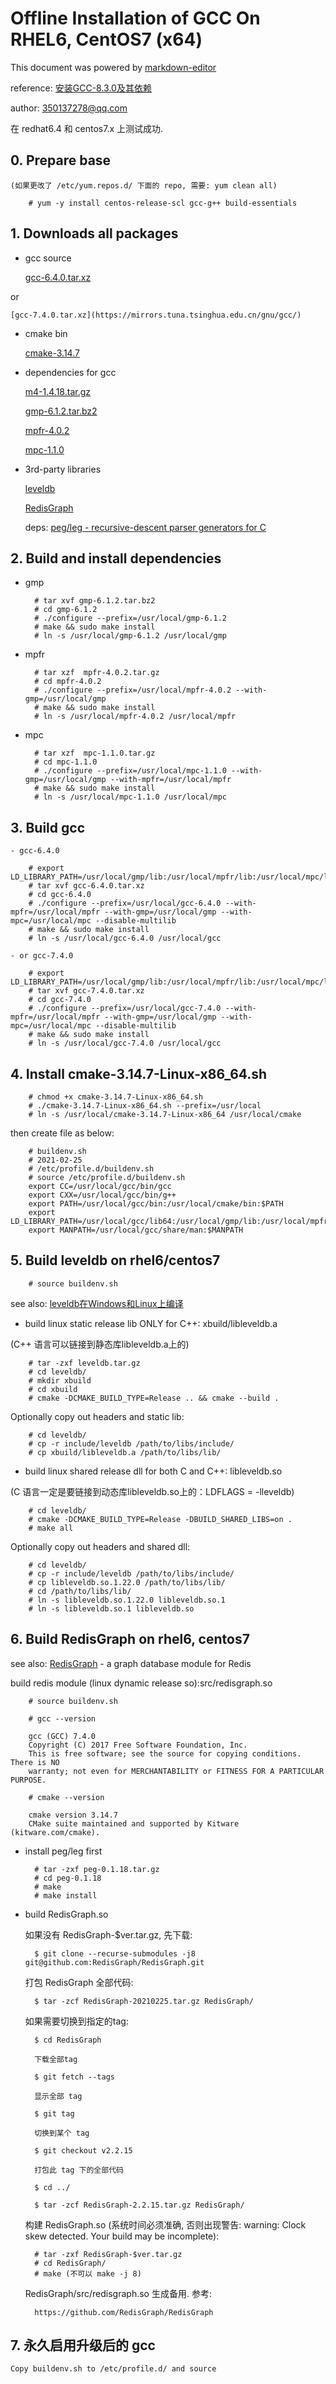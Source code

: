 # Offline Installation of GCC On RHEL6, CentOS7 (x64)

This document was powered by [markdown-editor](https://jbt.github.io/markdown-editor/)

reference: [安装GCC-8.3.0及其依赖](https://www.cnblogs.com/aquester/p/10799125.html)

author: 350137278@qq.com

在 redhat6.4 和 centos7.x 上测试成功.


## 0. Prepare base

    (如果更改了 /etc/yum.repos.d/ 下面的 repo, 需要: yum clean all)

        # yum -y install centos-release-scl gcc-g++ build-essentials

## 1. Downloads all packages

- gcc source

    [gcc-6.4.0.tar.xz](https://mirrors.tuna.tsinghua.edu.cn/gnu/gcc/)

or

    [gcc-7.4.0.tar.xz](https://mirrors.tuna.tsinghua.edu.cn/gnu/gcc/)
    
- cmake bin

    [cmake-3.14.7](https://cmake.org/files/v3.14/cmake-3.14.7-Linux-x86_64.sh)

- dependencies for gcc

    [m4-1.4.18.tar.gz](https://mirrors.tuna.tsinghua.edu.cn/gnu/m4/)

    [gmp-6.1.2.tar.bz2](https://mirrors.tuna.tsinghua.edu.cn/gnu/gmp/)

    [mpfr-4.0.2](https://mirrors.tuna.tsinghua.edu.cn/gnu/mpfr/)

    [mpc-1.1.0](https://mirrors.tuna.tsinghua.edu.cn/gnu/mpc/)

 - 3rd-party libraries
 
    [leveldb](https://github.com/google/leveldb)
    
    [RedisGraph](https://github.com/RedisGraph/RedisGraph)

    deps: [peg/leg - recursive-descent parser generators for C](https://www.piumarta.com/software/peg/peg-0.1.18.tar.gz)

## 2. Build and install dependencies

- gmp

        # tar xvf gmp-6.1.2.tar.bz2
        # cd gmp-6.1.2
        # ./configure --prefix=/usr/local/gmp-6.1.2
        # make && sudo make install
        # ln -s /usr/local/gmp-6.1.2 /usr/local/gmp

- mpfr

        # tar xzf  mpfr-4.0.2.tar.gz
        # cd mpfr-4.0.2
        # ./configure --prefix=/usr/local/mpfr-4.0.2 --with-gmp=/usr/local/gmp
        # make && sudo make install
        # ln -s /usr/local/mpfr-4.0.2 /usr/local/mpfr

- mpc

        # tar xzf  mpc-1.1.0.tar.gz
        # cd mpc-1.1.0
        # ./configure --prefix=/usr/local/mpc-1.1.0 --with-gmp=/usr/local/gmp --with-mpfr=/usr/local/mpfr
        # make && sudo make install
        # ln -s /usr/local/mpc-1.1.0 /usr/local/mpc

## 3. Build gcc

    - gcc-6.4.0

        # export LD_LIBRARY_PATH=/usr/local/gmp/lib:/usr/local/mpfr/lib:/usr/local/mpc/lib:$LD_LIBRARY_PATH
        # tar xvf gcc-6.4.0.tar.xz
        # cd gcc-6.4.0
        # ./configure --prefix=/usr/local/gcc-6.4.0 --with-mpfr=/usr/local/mpfr --with-gmp=/usr/local/gmp --with-mpc=/usr/local/mpc --disable-multilib
        # make && sudo make install
        # ln -s /usr/local/gcc-6.4.0 /usr/local/gcc

    - or gcc-7.4.0

        # export LD_LIBRARY_PATH=/usr/local/gmp/lib:/usr/local/mpfr/lib:/usr/local/mpc/lib:$LD_LIBRARY_PATH
        # tar xvf gcc-7.4.0.tar.xz
        # cd gcc-7.4.0
        # ./configure --prefix=/usr/local/gcc-7.4.0 --with-mpfr=/usr/local/mpfr --with-gmp=/usr/local/gmp --with-mpc=/usr/local/mpc --disable-multilib
        # make && sudo make install
        # ln -s /usr/local/gcc-7.4.0 /usr/local/gcc

## 4. Install cmake-3.14.7-Linux-x86_64.sh

        # chmod +x cmake-3.14.7-Linux-x86_64.sh
        # ./cmake-3.14.7-Linux-x86_64.sh --prefix=/usr/local
        # ln -s /usr/local/cmake-3.14.7-Linux-x86_64 /usr/local/cmake

then create file as below:

        # buildenv.sh
        # 2021-02-25
        # /etc/profile.d/buildenv.sh
        # source /etc/profile.d/buildenv.sh
        export CC=/usr/local/gcc/bin/gcc
        export CXX=/usr/local/gcc/bin/g++
        export PATH=/usr/local/gcc/bin:/usr/local/cmake/bin:$PATH
        export LD_LIBRARY_PATH=/usr/local/gcc/lib64:/usr/local/gmp/lib:/usr/local/mpfr/lib:/usr/local/mpc/lib:$LD_LIBRARY_PATH
        export MANPATH=/usr/local/gcc/share/man:$MANPATH


## 5. Build leveldb on rhel6/centos7

        # source buildenv.sh

see also: [leveldb在Windows和Linux上编译](https://blog.csdn.net/ubuntu64fan/article/details/102932752)

- build linux static release lib ONLY for C++:  xbuild/libleveldb.a

(C++ 语言可以链接到静态库libleveldb.a上的)

        # tar -zxf leveldb.tar.gz
        # cd leveldb/
        # mkdir xbuild
        # cd xbuild
        # cmake -DCMAKE_BUILD_TYPE=Release .. && cmake --build .

Optionally copy out headers and static lib:

        # cd leveldb/
        # cp -r include/leveldb /path/to/libs/include/
        # cp xbuild/libleveldb.a /path/to/libs/lib/

- build linux shared release dll for both C and C++:  libleveldb.so

(C 语言一定是要链接到动态库libleveldb.so上的：LDFLAGS = -lleveldb)

        # cd leveldb/
        # cmake -DCMAKE_BUILD_TYPE=Release -DBUILD_SHARED_LIBS=on .
        # make all

Optionally copy out headers and shared dll:

        # cd leveldb/
        # cp -r include/leveldb /path/to/libs/include/
        # cp libleveldb.so.1.22.0 /path/to/libs/lib/
        # cd /path/to/libs/lib/
        # ln -s libleveldb.so.1.22.0 libleveldb.so.1
        # ln -s libleveldb.so.1 libleveldb.so


## 6. Build RedisGraph on rhel6, centos7

see also: [RedisGraph](https://oss.redislabs.com/redisgraph/) - a graph database module for Redis

build redis module (linux dynamic release so):src/redisgraph.so

        # source buildenv.sh

        # gcc --version
        
        gcc (GCC) 7.4.0
        Copyright (C) 2017 Free Software Foundation, Inc.
        This is free software; see the source for copying conditions.  There is NO
        warranty; not even for MERCHANTABILITY or FITNESS FOR A PARTICULAR PURPOSE.
        
        # cmake --version

        cmake version 3.14.7
        CMake suite maintained and supported by Kitware (kitware.com/cmake).        


- install peg/leg first

        # tar -zxf peg-0.1.18.tar.gz
        # cd peg-0.1.18
        # make
        # make install

- build RedisGraph.so

    如果没有 RedisGraph-$ver.tar.gz, 先下载:

        $ git clone --recurse-submodules -j8 git@github.com:RedisGraph/RedisGraph.git

    打包 RedisGraph 全部代码:
    
        $ tar -zcf RedisGraph-20210225.tar.gz RedisGraph/

    如果需要切换到指定的tag:

        $ cd RedisGraph

        下载全部tag

        $ git fetch --tags
        
        显示全部 tag

        $ git tag

        切换到某个 tag

        $ git checkout v2.2.15
        
        打包此 tag 下的全部代码

        $ cd ../

        $ tar -zcf RedisGraph-2.2.15.tar.gz RedisGraph/

    构建 RedisGraph.so (系统时间必须准确, 否则出现警告: warning:  Clock skew detected.  Your build may be incomplete):

        # tar -zxf RedisGraph-$ver.tar.gz
        # cd RedisGraph/
        # make (不可以 make -j 8)

    RedisGraph/src/redisgraph.so 生成备用. 参考:

        https://github.com/RedisGraph/RedisGraph

## 7. 永久启用升级后的 gcc

    Copy buildenv.sh to /etc/profile.d/ and source
